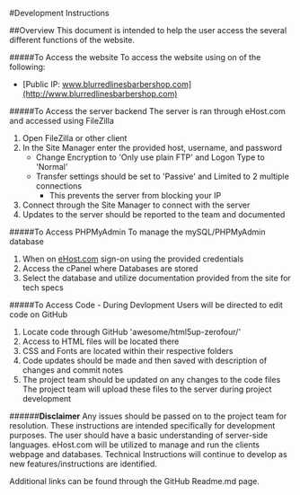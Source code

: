 #Development Instructions

##Overview
This document is intended to help the user access the several different functions of the website.


#####To Access the website
To access the website using on of the following: 
* [Public IP: www.blurredlinesbarbershop.com](http://www.blurredlinesbarbershop.com)

#####To Access the server backend
The server is ran through eHost.com and accessed using FileZilla
  1. Open FileZilla or other client
  2. In the Site Manager enter the provided host, username, and password
      * Change Encryption to 'Only use plain FTP' and Logon Type to 'Normal'
      * Transfer settings should be set to 'Passive' and Limited to 2 multiple connections
          - This prevents the server from blocking your IP
  3. Connect through the Site Manager to connect with the server
  4. Updates to the server should be reported to the team and documented

#####To Access PHPMyAdmin
To manage the mySQL/PHPMyAdmin database
  1. When on [eHost.com](www.ehost.com) sign-on using the provided credentials
  2. Access the cPanel where Databases are stored
  3. Select the database and utilize documentation provided from the site for tech specs

#####To Access Code - During Devlopment
Users will be directed to edit code on GitHub
  1. Locate code through GitHub 'awesome/html5up-zerofour/'
  2. Access to HTML files will be located there
  3. CSS and Fonts are located within their respective folders
  4. Code updates should be made and then saved with description of changes and commit notes
  5. The project team should be updated on any changes to the code files
The project team will upload these files to the server during project development

######**Disclaimer**
Any issues should be passed on to the project team for resolution. These instructions are intended specifically for development purposes. The user should have a basic understanding of server-side languages. eHost.com will be utilized to manage and run the clients webpage and databases. Technical Instructions will continue to develop as new features/instructions are identified.

Additional links can be found through the GitHub Readme.md page.
